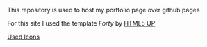 This repository is used to host my portfolio page over github pages

For this site I used the template *Forty* by [HTML5 UP](https://html5up.net/)

[Used Icons](https://www.flaticon.com/)